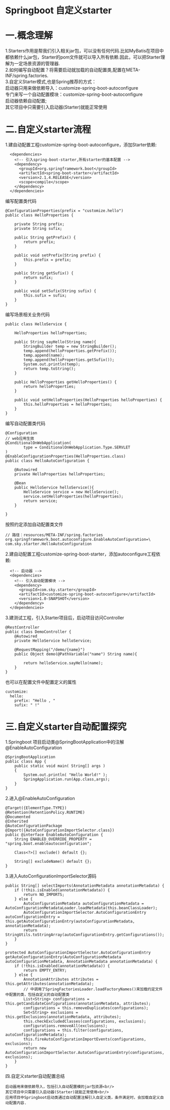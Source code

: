 # Springboot 自定义starter

# 一.概念理解
1.Starters作用是帮我们引入相关jar包，可以没有任何代码.比如MyBatis在项目中都依赖什么jar包，Starter的pom文件就可以导入所有依赖.因此，可以把Starter理解为一定场景资源的管理器.<br/>
2.如何编写自动配置？将需要启动就加载的自动配置类,配置在META-INF/spring.factories.<br/>
3.自定义Starter模式,也是Spring推荐的方式：<br/>
启动器只用来做依赖导入：customize-spring-boot-autoconfigure<br/>
专门来写一个自动配置模块：customize-spring-boot-autoconfigure<br/>
启动器依赖自动配置;<br/>
其它项目中只需要引入启动器(Starter)就能正常使用<br/>

# 二.自定义starter流程
1.建自动配置工程customize-spring-boot-autoconfigure，添加Starter依赖:</br>
```
  <dependencies>
    <!-- 引入spring-boot-starter,所有starter的基本配置 -->
    <dependency>
      <groupId>org.springframework.boot</groupId>
      <artifactId>spring-boot-starter</artifactId>
      <version>2.1.4.RELEASE</version>
      <scope>compile</scope>
    </dependency>
  </dependencies>
```
编写配置类代码
```
@ConfigurationProperties(prefix = "customize.hello")
public class HelloProperties {

    private String prefix;
    private String sufix;

    public String getPrefix() {
        return prefix;
    }

    public void setPrefix(String prefix) {
        this.prefix = prefix;
    }

    public String getSufix() {
        return sufix;
    }

    public void setSufix(String sufix) {
        this.sufix = sufix;
    }
}

```
编写场景相关业务代码
```
public class HelloService {

    HelloProperties helloProperties;

    public String sayHello(String name){
        StringBuilder temp = new StringBuilder();
        temp.append(helloProperties.getPrefix());
        temp.append(name);
        temp.append(helloProperties.getSufix());
        System.out.println(temp);
        return temp.toString();
    }

    public HelloProperties getHelloProperties() {
        return helloProperties;
    }

    public void setHelloProperties(HelloProperties helloProperties) {
        this.helloProperties = helloProperties;
    }
}
```
编写自动配置类代码
```
@Configuration
// web应用生效
@ConditionalOnWebApplication(
        type = ConditionalOnWebApplication.Type.SERVLET
)
@EnableConfigurationProperties(HelloProperties.class)
public class HelloAutoConfiguration {

    @Autowired
    private HelloProperties helloProperties;

    @Bean
    public HelloService helloService(){
        HelloService service = new HelloService();
        service.setHelloProperties(helloProperties);
        return service;
    }

}
```
按照约定添加自动配置类文件
```
// 路径：resources/META-INF/spring.factories
org.springframework.boot.autoconfigure.EnableAutoConfiguration=\
com.sky.starter.HelloAutoConfiguration
```

2.建自动配置工程customize-spring-boot-starter，添加autoconfigure工程依赖:</br>
```
  <!-- 启动器 -->
  <dependencies>
    <!-- 引入自动配置模块 -->
    <dependency>
      <groupId>com.sky.starter</groupId>
      <artifactId>customize-spring-boot-autoconfigure</artifactId>
      <version>1.0-SNAPSHOT</version>
    </dependency>
  </dependencies>
```
3.建测试工程，引入Starter项目后，启动项目访问Controller
```
@RestController
public class DemoController {
    @Autowired
    private HelloService helloService;

    @RequestMapping("/demo/{name}")
    public Object demo(@PathVariable("name") String name){

        return helloService.sayHello(name);
    }
}
```
也可以在配置文件中配置定义的属性
```
customize:
  hello:
    prefix: "Hello , "
    sufix: " !"
```


# 三.自定义starter自动配置探究
1.Springboot 项目启动类@SpringBootApplication中的注解@EnableAutoConfiguration
```
@SpringBootApplication
public class App {
    public static void main( String[] args )
    {
        System.out.println( "Hello World!" );
        SpringApplication.run(App.class,args);
    }
}
```
2.进入@EnableAutoConfiguration
```
@Target({ElementType.TYPE})
@Retention(RetentionPolicy.RUNTIME)
@Documented
@Inherited
@AutoConfigurationPackage
@Import({AutoConfigurationImportSelector.class})
public @interface EnableAutoConfiguration {
    String ENABLED_OVERRIDE_PROPERTY = "spring.boot.enableautoconfiguration";

    Class<?>[] exclude() default {};

    String[] excludeName() default {};
}
```
3.进入AutoConfigurationImportSelector源码
```
public String[] selectImports(AnnotationMetadata annotationMetadata) {
    if (!this.isEnabled(annotationMetadata)) {
        return NO_IMPORTS;
    } else {
        AutoConfigurationMetadata autoConfigurationMetadata = AutoConfigurationMetadataLoader.loadMetadata(this.beanClassLoader);
        AutoConfigurationImportSelector.AutoConfigurationEntry autoConfigurationEntry = this.getAutoConfigurationEntry(autoConfigurationMetadata, annotationMetadata);
        return StringUtils.toStringArray(autoConfigurationEntry.getConfigurations());
    }
}

protected AutoConfigurationImportSelector.AutoConfigurationEntry getAutoConfigurationEntry(AutoConfigurationMetadata autoConfigurationMetadata, AnnotationMetadata annotationMetadata) {
    if (!this.isEnabled(annotationMetadata)) {
        return EMPTY_ENTRY;
    } else {
        AnnotationAttributes attributes = this.getAttributes(annotationMetadata);
        // 中调用了SpringFactoriesLoader.loadFactoryNames()来加载约定文件中配置的类，包括自定义的自动配置类
        List<String> configurations = this.getCandidateConfigurations(annotationMetadata, attributes);
        configurations = this.removeDuplicates(configurations);
        Set<String> exclusions = this.getExclusions(annotationMetadata, attributes);
        this.checkExcludedClasses(configurations, exclusions);
        configurations.removeAll(exclusions);
        configurations = this.filter(configurations, autoConfigurationMetadata);
        this.fireAutoConfigurationImportEvents(configurations, exclusions);
        return new AutoConfigurationImportSelector.AutoConfigurationEntry(configurations, exclusions);
    }
}
```
四.自定义starter自动配置总结
```
启动器用来做依赖导入，包括引入自动配置模的jar包资源<br/>
其它项目中只需要引入启动器(Starter)就能正常使用<br/>
应用项目中Springboot启动类通过自动配置注解引入自定义类，条件满足时，会加载自定义自动配置内容.
```

